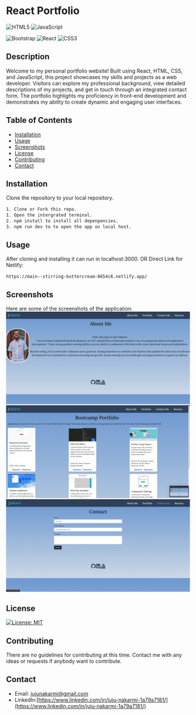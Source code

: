 # React Portfolio
![HTML5](https://img.shields.io/badge/html5-%23E34F26.svg?style=for-the-badge&logo=html5&logoColor=white) 
![JavaScript](https://img.shields.io/badge/javascript-%23323330.svg?style=for-the-badge&logo=javascript&logoColor=%23F7DF1E) 
 
![Bootstrap](https://img.shields.io/badge/bootstrap-%23563D7C.svg?style=for-the-badge&logo=bootstrap&logoColor=white)
 ![React](https://img.shields.io/badge/react-%2320232a.svg?style=for-the-badge&logo=react&logoColor=%2361DAFB)
 ![CSS3](https://img.shields.io/badge/css3-%231572B6.svg?style=for-the-badge&logo=css3&logoColor=white) 

## Description
Welcome to my personal portfolio website! Built using React, HTML, CSS, and JavaScript, this project showcases my skills and projects as a web developer. Visitors can explore my professional background, view detailed descriptions of my projects, and get in touch through an integrated contact form. The portfolio highlights my proficiency in front-end development and demonstrates my ability to create dynamic and engaging user interfaces.

  ## Table of Contents

* [Installation](#installation)
* [Usage](#usage)
* [Screenshots](#screenshots)
* [License](#license)
* [Contributing](#contributing)
* [Contact](#contact)

## Installation
Clone the repository to your local repository.
```
1. Clone or Fork this repo.
1. Open the intergrated terminal.
2. npm install to install all depenpencies.
3. npm run dev to to open the app on local host.
```

## Usage
After cloning and installing it can run in localhost:3000.
OR
Direct Link for Netlify:
```
https://main--stirring-buttercream-8654c6.netlify.app/
```



## Screenshots
Here are some of the screenshots of the application.
![Screenshot image of the application.](./src/assets/screenshots/screenshot-1.png)
![Screenshot image of the application.](./src/assets/screenshots/screenshot-2.png)
![Screenshot image of the application.](./src/assets/screenshots/screenshot-3.png)


## License
[![License: MIT](https://img.shields.io/badge/License-MIT-blue.svg)](https://opensource.org/licenses/MIT)

## Contributing

There are no guidelines for contributing at this time. Contact me with any ideas or requests if anybody want to contribute.


## Contact
* Email: jujunakarmi@gmail.com
* LinkedIn:[https://www.linkedin.com/in/juju-nakarmi-1a79a7181/](https://www.linkedin.com/in/juju-nakarmi-1a79a7181/)
